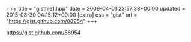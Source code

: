 +++
title = "gistfile1.hpp"
date = 2009-04-01 23:57:38+00:00
updated = 2015-08-30 04:15:12+00:00
[extra]
css = "gist"
url = "https://gist.github.com/88954"
+++

<https://gist.github.com/88954>


